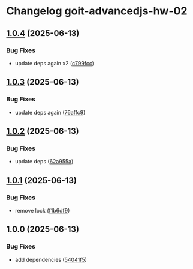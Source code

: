 # Changelog goit-advancedjs-hw-02

## [1.0.4](https://gitlab.com/goit-uni/js-adv/goit-advancedjs-hw-02/compare/1.0.3...1.0.4) (2025-06-13)

### Bug Fixes

* update deps again x2 ([c799fcc](https://gitlab.com/goit-uni/js-adv/goit-advancedjs-hw-02/commit/c799fcc3e2bf1cb155e0fed6129947c3552347dc))

## [1.0.3](https://gitlab.com/goit-uni/js-adv/goit-advancedjs-hw-02/compare/1.0.2...1.0.3) (2025-06-13)

### Bug Fixes

* update deps again ([76affc9](https://gitlab.com/goit-uni/js-adv/goit-advancedjs-hw-02/commit/76affc97a182ffd22c7c97a03491ab63389d74da))

## [1.0.2](https://gitlab.com/goit-uni/js-adv/goit-advancedjs-hw-02/compare/1.0.1...1.0.2) (2025-06-13)

### Bug Fixes

* update deps ([62a955a](https://gitlab.com/goit-uni/js-adv/goit-advancedjs-hw-02/commit/62a955a7b2998befce956cac3692e1d7e6f5a2f8))

## [1.0.1](https://gitlab.com/goit-uni/js-adv/goit-advancedjs-hw-02/compare/1.0.0...1.0.1) (2025-06-13)

### Bug Fixes

* remove lock ([f1b6df9](https://gitlab.com/goit-uni/js-adv/goit-advancedjs-hw-02/commit/f1b6df9b3c002d156ba0240475d2bf2b6a413b36))

## 1.0.0 (2025-06-13)

### Bug Fixes

* add dependencies ([54041f5](https://gitlab.com/goit-uni/js-adv/goit-advancedjs-hw-02/commit/54041f5c8c686f30f9298bf31eb215b372f8c72b))
